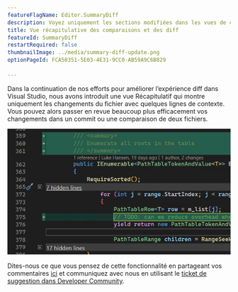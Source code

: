 ```yaml
---
featureFlagName: Editor.SummaryDiff
description: Voyez uniquement les sections modifiées dans les vues de comparaison et diff.
title: Vue récapitulative des comparaisons et des diff
featureId: SummaryDiff
restartRequired: false
thumbnailImage: ../media/summary-diff-update.png
optionPageId: FCA50351-5E03-4E31-9CC0-AB59A9C6B829

---
```



Dans la continuation de nos efforts pour améliorer l’expérience diff dans Visual Studio, nous avons introduit une vue Récapitulatif qui montre uniquement les changements du fichier avec quelques lignes de contexte. Vous pouvez alors passer en revue beaucoup plus efficacement vos changements dans un commit ou une comparaison de deux fichiers.

![Vue Diff récapitulative](../media/summary-diff-update.png "Vue Diff récapitulative")

Dites-nous ce que vous pensez de cette fonctionnalité en partageant vos commentaires [ici](https://aka.ms/SummaryDiff) et communiquez avec nous en utilisant le [ticket de suggestion dans Developer Community](https://developercommunity.visualstudio.com/t/git-differences-show-only-differences-and-omit-lin/1193376).

